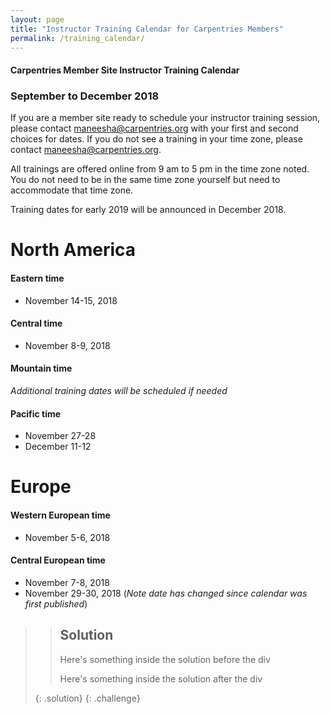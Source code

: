 ```yaml
---
layout: page
title: "Instructor Training Calendar for Carpentries Members"
permalink: /training_calendar/
---
```

<div id="eventbrite-widget-container-50612761131"></div>

<script type="text/javascript">
    var exampleCallback = function() {
        console.log('Order complete!');
    };

    window.EBWidgets.createWidget({
        // Required
        widgetType: 'checkout',
        eventId: '50612761131',
        iframeContainerId: 'eventbrite-widget-container-50612761131',

        // Optional
        iframeContainerHeight: 425,  // Widget height in pixels. Defaults to a minimum of 425px if not provided
        onOrderComplete: exampleCallback  // Method called when an order has successfully completed
    });
</script>







#### Carpentries Member Site Instructor Training Calendar
###  September to December 2018


If you are a member site ready to schedule your instructor training session, please contact maneesha@carpentries.org with your first and second choices for dates.  If you do not see a training in your time zone, please contact maneesha@carpentries.org.

All trainings are offered online from 9 am to 5 pm in the time zone noted.  You do not need to be in the same time zone yourself but need to accommodate that time zone. 

Training dates for early 2019 will be announced in December 2018.

# North America

#### Eastern time
* November 14-15, 2018

#### Central time
* November 8-9, 2018

#### Mountain time
*Additional training dates will be scheduled if needed*

#### Pacific time
* November 27-28
* December 11-12

# Europe

#### Western European time
* November 5-6, 2018

#### Central European time
* November 7-8, 2018
* November 29-30, 2018 (*Note date has changed since calendar was first published*)

>> ## Solution  
>> Here's something inside the solution before the div
>> <div id="eventbrite-widget-container-50612761131"></div>
>> Here's something inside the solution after the div
> {: .solution}
{: .challenge}


